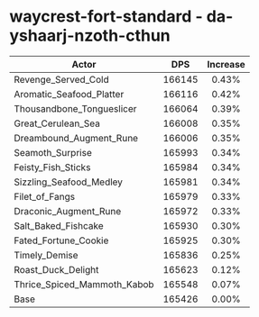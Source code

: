 # waycrest-fort-standard - da-yshaarj-nzoth-cthun
| Actor | DPS | Increase |
|---|:---:|:---:|
|Revenge_Served_Cold|166145|0.43%|
|Aromatic_Seafood_Platter|166116|0.42%|
|Thousandbone_Tongueslicer|166064|0.39%|
|Great_Cerulean_Sea|166008|0.35%|
|Dreambound_Augment_Rune|166006|0.35%|
|Seamoth_Surprise|165993|0.34%|
|Feisty_Fish_Sticks|165984|0.34%|
|Sizzling_Seafood_Medley|165981|0.34%|
|Filet_of_Fangs|165979|0.33%|
|Draconic_Augment_Rune|165972|0.33%|
|Salt_Baked_Fishcake|165930|0.30%|
|Fated_Fortune_Cookie|165925|0.30%|
|Timely_Demise|165836|0.25%|
|Roast_Duck_Delight|165623|0.12%|
|Thrice_Spiced_Mammoth_Kabob|165548|0.07%|
|Base|165426|0.00%|
